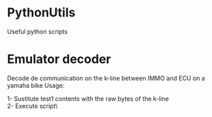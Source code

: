 # PythonUtils
Useful python scripts

# Emulator decoder
Decode de communication on the k-line between IMMO and ECU on a yamaha bike
Usage:

1- Sustitute test1 contents with the raw bytes of the k-line\
2- Execute script\
